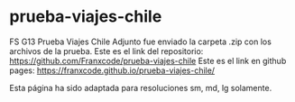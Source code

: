 # prueba-viajes-chile
FS G13 Prueba Viajes Chile
Adjunto fue enviado la carpeta .zip con los archivos de la prueba.
Este es el link del repositorio: https://github.com/Franxcode/prueba-viajes-chile
Este es el link en github pages: https://franxcode.github.io/prueba-viajes-chile/

Esta página ha sido adaptada para resoluciones sm, md, lg solamente.
